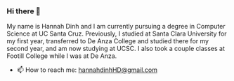 ### Hi there 👋
My name is Hannah Dinh and I am currently pursuing a degree in Computer Science at UC Santa Cruz.
Previously, I studied at Santa Clara University for my first year, transferred to De Anza College and studied there for my second year, and am now studying at UCSC. I also took a couple classes at Footill College while I was at De Anza.

- 📫 How to reach me: hannahdinhHD@gmail.com

<!--
**dinhhannah/dinhhannah** is a ✨ _special_ ✨ repository because its `README.md` (this file) appears on your GitHub profile.

Here are some ideas to get you started:

- 🔭 I’m currently working on ...
- 🌱 I’m currently learning ...
- 👯 I’m looking to collaborate on ...
- 🤔 I’m looking for help with ...
- 💬 Ask me about ...
- 📫 How to reach me: ...
- 😄 Pronouns: ...
- ⚡ Fun fact: ...
-->
